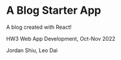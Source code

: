 # A Blog Starter App

A blog created with React!

HW3 Web App Development, Oct-Nov 2022

Jordan Shiu, Leo Dai
